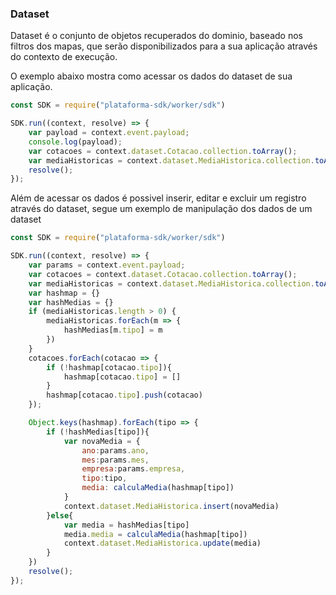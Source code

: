 ### Dataset

Dataset é o conjunto de objetos recuperados do dominio, baseado nos filtros dos mapas, que serão disponibilizados para a sua aplicação através do contexto de execução.

O exemplo abaixo mostra como acessar os dados do dataset de sua aplicação.

```javascript
const SDK = require("plataforma-sdk/worker/sdk")

SDK.run((context, resolve) => {
    var payload = context.event.payload;
    console.log(payload);
    var cotacoes = context.dataset.Cotacao.collection.toArray();
    var mediaHistoricas = context.dataset.MediaHistorica.collection.toArray();
    resolve();
});
```


Além de acessar os dados é possivel inserir, editar e excluir um registro através do dataset, segue um exemplo de manipulação dos dados de um dataset

```javascript
const SDK = require("plataforma-sdk/worker/sdk")

SDK.run((context, resolve) => {
    var params = context.event.payload;
    var cotacoes = context.dataset.Cotacao.collection.toArray();
    var mediaHistoricas = context.dataset.MediaHistorica.collection.toArray();
    var hashmap = {}
    var hashMedias = {}
    if (mediaHistoricas.length > 0) {
        mediaHistoricas.forEach(m => {
            hashMedias[m.tipo] = m
        })
    }
    cotacoes.forEach(cotacao => {
        if (!hashmap[cotacao.tipo]){
            hashmap[cotacao.tipo] = []
        }
        hashmap[cotacao.tipo].push(cotacao)
    });

    Object.keys(hashmap).forEach(tipo => {
        if (!hashMedias[tipo]){
            var novaMedia = {
                ano:params.ano,
                mes:params.mes,
                empresa:params.empresa,
                tipo:tipo,
                media: calculaMedia(hashmap[tipo])
            }
            context.dataset.MediaHistorica.insert(novaMedia)
        }else{
            var media = hashMedias[tipo]
            media.media = calculaMedia(hashmap[tipo])
            context.dataset.MediaHistorica.update(media)
        }
    })
    resolve();
});

```
